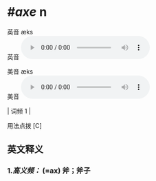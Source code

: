 # ***\#axe*** n
英音 æks  
英音
<audio src="./media/axe-B.aac" controls="controls"></audio>

美音 æks  
美音
<audio src="./media/axe.aac" controls="controls"></audio>



| 词频 1 |  

用法点拨  [C]

英文释义
---
### 1.*高义频：* **(=ax) 斧；斧子**  


